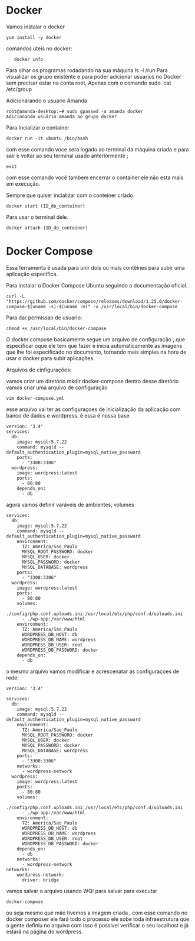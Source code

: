 # Docker
Vamos instalar o docker 
```
yum install -y docker

```
comandos úteis no docker:
```docker -v
   docker info
```
Para olhar os programas rodadando na sua máquina
ls -l /run
Para visualizar os grupo existente e para poder adicionar usuarios no Docker sem precisar estar na conta root, Apenas com o comando sudo.
cat /etc/group

Adicionarando o usuario Amanda 
```
root@amanda-desktop:~# sudo gpasswd -a amanda docker
Adicionando usuário amanda ao grupo docker
```
Para Incializar o container 
```
docker run -it ubuntu /bin/bash
```
com esse comando voce sera logado ao terminal da máquina criada e para sair 
e voltar ao seu terminal usado anteriormente ;
```
exit
```
com esse comando você tambem encerrar o container ele não esta mais em execução.

Sempre que quiser incializar com o conteiner criado.
```
docker start (ID_do_conteiner)
```
Para usar o terminal dele.
```
docker attach (ID_do_conteiner)
```

# Docker Compose

Essa ferramenta é usada para unir dois ou mais contêines para subir uma aplicação específica. 

Para instalar o Docker Compose Ubuntu seguindo a documentação oficial.
```
curl -L "https://github.com/docker/compose/releases/download/1.25.0/docker-compose-$(uname -s)-$(uname -m)" -o /usr/local/bin/docker-compose
```
Para dar permissao de usuario:
```
chmod +x /usr/local/bin/docker-compose
```
O docker compose basicamente segue um arquivo de configuração , que especificar oque ele tem que fazer e inicia automaticamente as imagens que lhe foi especificado no documento, tornando mais simples na hora de usar o docker para subir aplicações.

Arquivos de cinfigurações:

vamos criar um diretório mkdir docker-compose  dentro desse diretório vamos criar uma arquivo de configuração
```
vim docker-compose.yml
```
esse arquivo vai ter as configuraçoes de inicialização da aplicação com banco de dados e wordpress.
é essa é nossa base
```
version: '3.4'
services:
  db:
    image: mysql:5.7.22
    command: mysqld --default_authentication_plugin=mysql_native_password
    ports:
      - "3308:3306"      
  wordpress:
    image: wordpress:latest
    ports:
      - 80:80
    depends_on:
      - db
```
agora vamos definir varáveis de ambientes, volumes
```
services:
  db:
    image: mysql:5.7.22
    command: mysqld --default_authentication_plugin=mysql_native_password
    environment:
      TZ: America/Sao_Paulo
      MYSQL_ROOT_PASSWORD: docker
      MYSQL_USER: docker
      MYSQL_PASSWORD: docker
      MYSQL_DATABASE: wordpress
    ports:
      - "3308:3306"
  wordpress:
    image: wordpress:latest
    ports:
      - 80:80
    volumes:
      - ./config/php.conf.uploads.ini:/usr/local/etc/php/conf.d/uploads.ini
      - ./wp-app:/var/www/html
    environment:
      TZ: America/Sao_Paulo
      WORDPRESS_DB_HOST: db
      WORDPRESS_DB_NAME: wordpress
      WORDPRESS_DB_USER: root
      WORDPRESS_DB_PASSWORD: docker
    depends_on:
      - db
```
o mesmo arquivo vamos modificar e acrescenatar as configuraçoes de rede:
```
version: '3.4'

services:
  db:
    image: mysql:5.7.22
    command: mysqld --default_authentication_plugin=mysql_native_password
    environment:
      TZ: America/Sao_Paulo
      MYSQL_ROOT_PASSWORD: docker
      MYSQL_USER: docker
      MYSQL_PASSWORD: docker
      MYSQL_DATABASE: wordpress
    ports:
      - "3308:3306"
    networks:
      - wordpress-network
  wordpress:
    image: wordpress:latest
    ports:
      - 80:80
    volumes:
      - ./config/php.conf.uploads.ini:/usr/local/etc/php/conf.d/uploads.ini
      - ./wp-app:/var/www/html
    environment:
      TZ: America/Sao_Paulo
      WORDPRESS_DB_HOST: db
      WORDPRESS_DB_NAME: wordpress
      WORDPRESS_DB_USER: root
      WORDPRESS_DB_PASSWORD: docker
    depends_on:
      - db
    networks:
      - wordpress-network
networks:
    wordpress-network:
      driver: bridge
```
vamos salvar o arquivo usando WQ! para salvar
para executar 
```
docker-compose
```
ou seja mesmo que mão tivemos a imagem criada , com esse comando no docker composer ele fará todo o processo ele sobe toda infraestrutura que a gente definiu no arquivo com isso é possivel verificar o seu localhost e já estará na página do wordpress.



 
